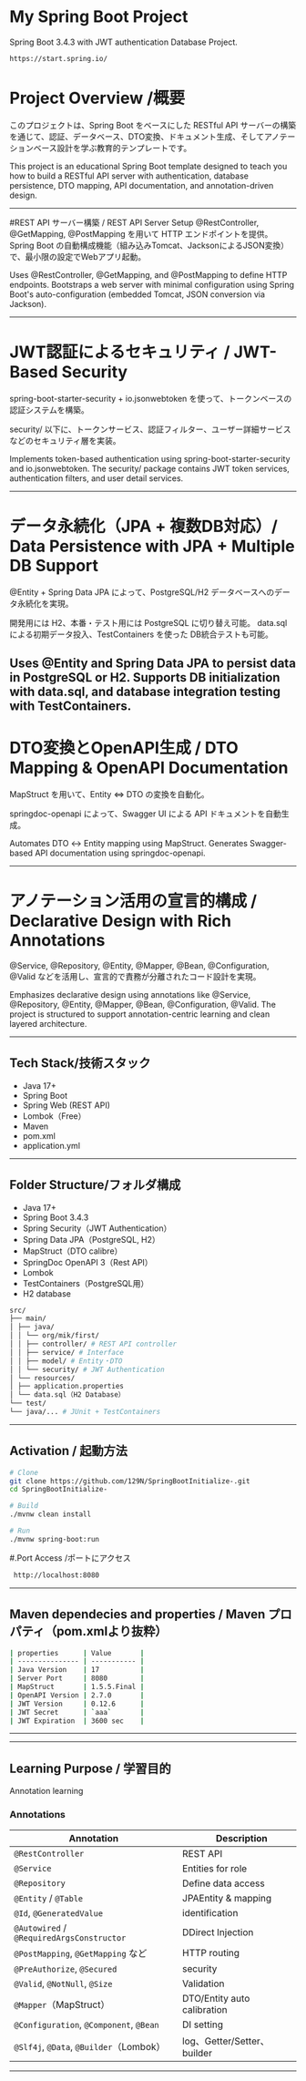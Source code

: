 ﻿# My Spring Boot Project


Spring Boot 3.4.3 with JWT authentication Database Project.
```bash
https://start.spring.io/
```

# Project Overview /概要
このプロジェクトは、Spring Boot をベースにした RESTful API サーバーの構築を通じて、認証、データベース、DTO変換、ドキュメント生成、そしてアノテーションベース設計を学ぶ教育的テンプレートです。

This project is an educational Spring Boot template designed to teach you how to build a RESTful API server with authentication, database persistence, DTO mapping, API documentation, and annotation-driven design.

---
#REST API サーバー構築 / REST API Server Setup
@RestController, @GetMapping, @PostMapping を用いて HTTP エンドポイントを提供。
Spring Boot の自動構成機能（組み込みTomcat、JacksonによるJSON変換）で、最小限の設定でWebアプリ起動。

Uses @RestController, @GetMapping, and @PostMapping to define HTTP endpoints.
Bootstraps a web server with minimal configuration using Spring Boot's auto-configuration (embedded Tomcat, JSON conversion via Jackson).

---
# JWT認証によるセキュリティ / JWT-Based Security
spring-boot-starter-security + io.jsonwebtoken を使って、トークンベースの認証システムを構築。

security/ 以下に、トークンサービス、認証フィルター、ユーザー詳細サービスなどのセキュリティ層を実装。

Implements token-based authentication using spring-boot-starter-security and io.jsonwebtoken.
The security/ package contains JWT token services, authentication filters, and user detail services.

---
# データ永続化（JPA + 複数DB対応）/ Data Persistence with JPA + Multiple DB Support
@Entity + Spring Data JPA によって、PostgreSQL/H2 データベースへのデータ永続化を実現。

開発用には H2、本番・テスト用には PostgreSQL に切り替え可能。
data.sql による初期データ投入、TestContainers を使った DB統合テストも可能。

Uses @Entity and Spring Data JPA to persist data in PostgreSQL or H2.
Supports DB initialization with data.sql, and database integration testing with TestContainers.
---
# DTO変換とOpenAPI生成 / DTO Mapping & OpenAPI Documentation
MapStruct を用いて、Entity ⇔ DTO の変換を自動化。

springdoc-openapi によって、Swagger UI による API ドキュメントを自動生成。

Automates DTO ↔ Entity mapping using MapStruct.
Generates Swagger-based API documentation using springdoc-openapi.


---
# アノテーション活用の宣言的構成 / Declarative Design with Rich Annotations
@Service, @Repository, @Entity, @Mapper, @Bean, @Configuration, @Valid などを活用し、宣言的で責務が分離されたコード設計を実現。

Emphasizes declarative design using annotations like @Service, @Repository, @Entity, @Mapper, @Bean, @Configuration, @Valid.
The project is structured to support annotation-centric learning and clean layered architecture.


---


##  Tech Stack/技術スタック

- Java 17+
- Spring Boot
- Spring Web (REST API)
- Lombok（Free）
- Maven
- pom.xml
- application.yml


---

##  Folder Structure/フォルダ構成


- Java 17+
- Spring Boot 3.4.3
- Spring Security（JWT Authentication）
- Spring Data JPA（PostgreSQL, H2）
- MapStruct（DTO calibre）
- SpringDoc OpenAPI 3（Rest API）
- Lombok
- TestContainers（PostgreSQL用）
- H2 database

```bash
src/
├── main/
│ ├── java/
│ │ └── org/mik/first/
│ │ ├── controller/ # REST API controller
│ │ ├── service/ # Interface
│ │ ├── model/ # Entity・DTO
│ │ └── security/ # JWT Authentication
│ └── resources/
│ ├── application.properties
│ └── data.sql（H2 Database）
└── test/
└── java/... # JUnit + TestContainers
```

---

##  Activation / 起動方法

```bash
# Clone
git clone https://github.com/129N/SpringBootInitialize-.git
cd SpringBootInitialize-

# Build
./mvnw clean install

# Run
./mvnw spring-boot:run
```

#.Port Access /ポートにアクセス
```bash
 http://localhost:8080 
```

---

## Maven dependecies and properties / Maven プロパティ（pom.xmlより抜粋）
```bash
| properties      | Value       |
| --------------- | ----------- |
| Java Version    | 17          |
| Server Port     | 8080        |
| MapStruct       | 1.5.5.Final |
| OpenAPI Version | 2.7.0       |
| JWT Version     | 0.12.6      |
| JWT Secret      | `aaa`       |
| JWT Expiration  | 3600 sec    |


```


---

---

##  Learning Purpose / 学習目的
Annotation learning 

###  Annotations

| Annotation |　Description |
|----------------|------|
| `@RestController` | REST API |
| `@Service` | Entities for role |
| `@Repository` | Define data access |
| `@Entity` / `@Table` | JPAEntity & mapping |
| `@Id`, `@GeneratedValue` | identification |
| `@Autowired` / `@RequiredArgsConstructor` | DDirect Injection |
| `@PostMapping`, `@GetMapping` など | HTTP routing |
| `@PreAuthorize`, `@Secured` | security |
| `@Valid`, `@NotNull`, `@Size` | Validation |
| `@Mapper`（MapStruct） | DTO/Entity auto calibration |
| `@Configuration`, `@Component`, `@Bean` | DI setting |
| `@Slf4j`, `@Data`, `@Builder`（Lombok） | log、Getter/Setter、builder |



---






